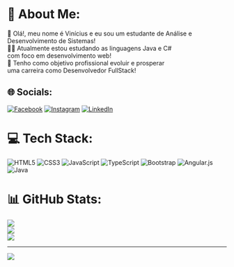 # 💫 About Me:
🖖 Olá!, meu nome é Vinícius e eu sou um estudante de Análise e Desenvolvimento de Sistemas!<br>👨‍💻 Atualmente estou estudando as linguagens Java e C#<br>com foco em desenvolvimento web!<br>💼 Tenho como objetivo profissional evoluir e prosperar <br>uma carreira como Desenvolvedor FullStack!


## 🌐 Socials:
[![Facebook](https://img.shields.io/badge/Facebook-%231877F2.svg?logo=Facebook&logoColor=white)](https://facebook.com/https://www.facebook.com/profile.php?id=100005865222174) [![Instagram](https://img.shields.io/badge/Instagram-%23E4405F.svg?logo=Instagram&logoColor=white)](https://instagram.com/https://www.instagram.com/quinofrombrazil/) [![LinkedIn](https://img.shields.io/badge/LinkedIn-%230077B5.svg?logo=linkedin&logoColor=white)](https://linkedin.com/in/https://www.linkedin.com/in/vinicius-aquino107/) 

# 💻 Tech Stack:
![HTML5](https://img.shields.io/badge/html5-%23E34F26.svg?style=plastic&logo=html5&logoColor=white) ![CSS3](https://img.shields.io/badge/css3-%231572B6.svg?style=plastic&logo=css3&logoColor=white) ![JavaScript](https://img.shields.io/badge/javascript-%23323330.svg?style=plastic&logo=javascript&logoColor=%23F7DF1E) ![TypeScript](https://img.shields.io/badge/typescript-%23007ACC.svg?style=plastic&logo=typescript&logoColor=white) ![Bootstrap](https://img.shields.io/badge/bootstrap-%23563D7C.svg?style=plastic&logo=bootstrap&logoColor=white) ![Angular.js](https://img.shields.io/badge/angular.js-%23E23237.svg?style=plastic&logo=angularjs&logoColor=white) ![Java](https://img.shields.io/badge/Java-%23ED8B00.svg?style=plastic&logo=java&logoColor=white)
# 📊 GitHub Stats:
![](https://github-readme-stats.vercel.app/api?username=viniaquino&theme=midnight-purple&hide_border=false&include_all_commits=false&count_private=false)<br/>
![](https://github-readme-streak-stats.herokuapp.com/?user=viniaquino&theme=midnight-purple&hide_border=false)<br/>
![](https://github-readme-stats.vercel.app/api/top-langs/?username=viniaquino&theme=midnight-purple&hide_border=false&include_all_commits=false&count_private=false&layout=compact)

---
[![](https://visitcount.itsvg.in/api?id=viniaquino&icon=0&color=6)](https://visitcount.itsvg.in)

<!-- Proudly created with GPRM ( https://gprm.itsvg.in ) -->
